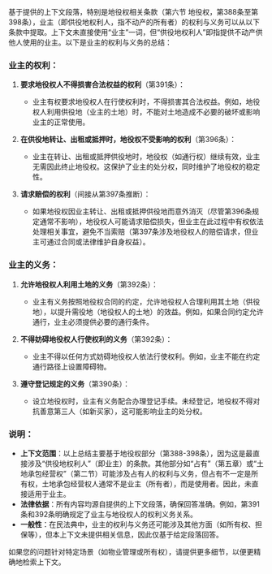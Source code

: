 基于提供的上下文段落，特别是地役权相关条款（第六节 地役权，第388条至第398条），业主（即供役地权利人，指不动产的所有者）的权利与义务可以从以下条款中提取。上下文未直接使用“业主”一词，但“供役地权利人”即指提供不动产供他人使用的业主。以下是业主的权利与义务的总结：

### 业主的权利：
1. **要求地役权人不得损害合法权益的权利**（第391条）：  
   - 业主有权要求地役权人在行使权利时，不得损害其合法权益。例如，地役权人利用供役地（业主的土地）时，不能对土地造成不必要的破坏或影响业主的正常使用。

2. **在供役地转让、出租或抵押时，地役权不受影响的权利**（第396条）：  
   - 业主在转让、出租或抵押供役地时，地役权（如通行权）继续有效，业主无需因此终止地役权。这保护了业主的处分权，同时维护了地役权的稳定性。

3. **请求赔偿的权利**（间接从第397条推断）：  
   - 如果地役权因业主转让、出租或抵押供役地而意外消灭（尽管第396条规定通常不影响），地役权人可能请求赔偿损失，但业主在此过程中有权依法处理相关事宜，避免不当索赔（第397条涉及地役权人的赔偿请求，但业主可通过合同或法律维护自身权益）。

### 业主的义务：
1. **允许地役权人利用土地的义务**（第392条）：  
   - 业主有义务按照地役权合同的约定，允许地役权人合理利用其土地（供役地），以提升需役地（地役权人的土地）的效益。例如，如果合同约定允许通行，业主必须提供必要的通行条件。

2. **不得妨碍地役权人行使权利的义务**（第392条）：  
   - 业主不得以任何方式妨碍地役权人依法行使权利。例如，业主不能在约定通行路径上设置障碍物。

3. **遵守登记规定的义务**（第390条）：  
   - 设立地役权时，业主有义务配合办理登记手续。未经登记，地役权不得对抗善意第三人（如新买家），这可能影响业主的处分权。

### 说明：
- **上下文范围**：以上总结主要基于地役权部分（第388-398条），因为这是最直接涉及“供役地权利人”（即业主）的条款。其他部分如“占有”（第五章）或“土地承包经营权”（第二节）可能涉及占有人的权利与义务，但占有不一定是所有权，土地承包经营权人通常不是业主（所有者），而是使用者。因此，未直接适用于业主。
- **法律依据**：所有内容均源自提供的上下文段落，确保回答准确。例如，第391条和392条明确规定了业主与地役权人的权利义务关系。
- **一般性**：在民法典中，业主的权利与义务还可能涉及其他方面（如所有权、担保等），但本上下文未提供相关信息，因此仅基于给定段落回答。

如果您的问题针对特定场景（如物业管理或所有权），请提供更多细节，以便更精确地检索上下文。